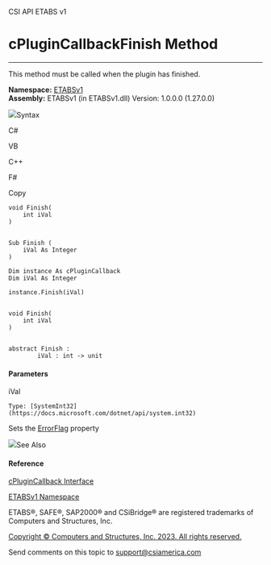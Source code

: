 ﻿

CSI API ETABS v1

# cPluginCallbackFinish Method  
  
---  
  
This method must be called when the plugin has finished.

**Namespace:** [ETABSv1](2780f1b8-2033-5289-2298-1cdb2a7508d9.htm)  
**Assembly:** ETABSv1 (in ETABSv1.dll) Version: 1.0.0.0 (1.27.0.0)

![](../icons/SectionExpanded.png)Syntax

C#

VB

C++

F#

Copy

    
    
    void Finish(
    	int iVal
    )
    
    
    Sub Finish ( 
    	iVal As Integer
    )
    
    Dim instance As cPluginCallback
    Dim iVal As Integer
    
    instance.Finish(iVal)
    
    
    void Finish(
    	int iVal
    )
    
    
    abstract Finish : 
            iVal : int -> unit 
    

#### Parameters

iVal

    Type: [SystemInt32](https://docs.microsoft.com/dotnet/api/system.int32)  
Sets the [ErrorFlag](fd420db0-bf90-3193-9726-a24a133dfcdf.htm) property

![](../icons/SectionExpanded.png)See Also

#### Reference

[cPluginCallback Interface](1cc5a33a-c4aa-da01-b5a4-b465828ffe46.htm)

[ETABSv1 Namespace](2780f1b8-2033-5289-2298-1cdb2a7508d9.htm)

ETABS®, SAFE®, SAP2000® and CSiBridge® are registered trademarks of Computers
and Structures, Inc.  

[Copyright © Computers and Structures, Inc. 2023. All rights
reserved.](http://www.csiamerica.com)

Send comments on this topic to
[support@csiamerica.com](mailto:support%40csiamerica.com?Subject=CSI%20API%20ETABS%20v1)

